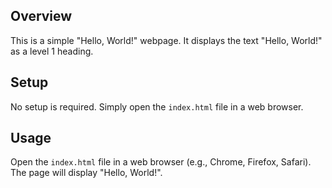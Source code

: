 ## Overview

This is a simple "Hello, World!" webpage. It displays the text "Hello, World!" as a level 1 heading.

## Setup

No setup is required. Simply open the `index.html` file in a web browser.

## Usage

Open the `index.html` file in a web browser (e.g., Chrome, Firefox, Safari). The page will display "Hello, World!".